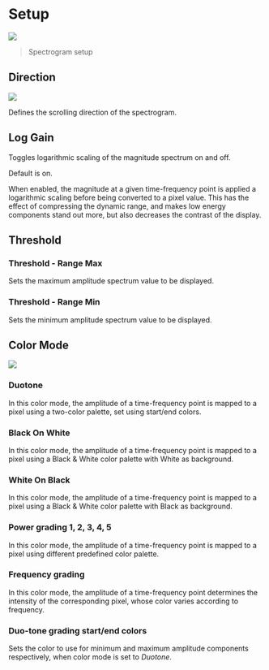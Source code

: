 # Setup

![](https://media.githubusercontent.com/media/FLUX-SE/doc_images/main/Analyzer/Spectrogram/Setup.png)

> Spectrogram setup

## Direction

![](https://media.githubusercontent.com/media/FLUX-SE/doc_images/main/Analyzer/Spectrogram/Direction.png)

Defines the scrolling direction of the spectrogram.

## Log Gain

Toggles logarithmic scaling of the magnitude spectrum on and off.

Default is on.

When enabled, the magnitude at a given time-frequency point is applied a logarithmic scaling before being converted to a pixel value.
This has the effect of compressing the dynamic range, and makes low energy components stand out more, but also decreases the contrast of the display.

## Threshold

### Threshold  - Range Max

Sets the maximum amplitude spectrum value to be displayed.

### Threshold - Range Min

Sets the minimum amplitude spectrum value to be displayed.

## Color Mode

![](https://media.githubusercontent.com/media/FLUX-SE/doc_images/main/Analyzer/Spectrogram/ColorMode.png)

### Duotone

In this color mode, the amplitude of a time-frequency point is mapped to a pixel using a two-color palette, set using start/end colors.

### Black On White

In this color mode, the amplitude of a time-frequency point is mapped to a pixel using a Black &amp; White color palette with White as background.

### White On Black

In this color mode, the amplitude of a time-frequency point is mapped to a pixel using a Black &amp; White color palette with Black as background.

### Power grading 1, 2, 3, 4, 5

In this color mode, the amplitude of a time-frequency point is mapped to a pixel using different predefined color palette.

### Frequency grading

In this color mode, the amplitude of a time-frequency point determines the intensity of the corresponding pixel, whose color varies according to frequency.

### Duo-tone grading start/end colors

Sets the color to use for minimum and maximum amplitude components respectively, when color mode is set to _Duotone_.

<!-- ALLVERSIONS-->
